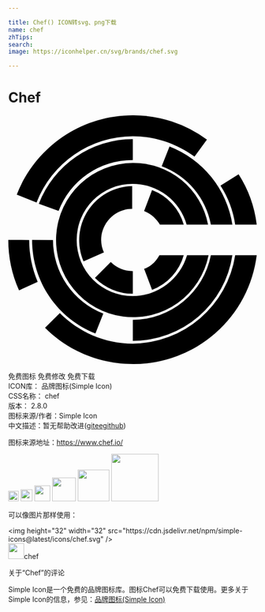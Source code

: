 ```yaml
---

title: Chef() ICON转svg、png下载
name: chef
zhTips: 
search: 
image: https://iconhelper.cn/svg/brands/chef.svg

---
```


# Chef  <small style="font-size: 60%;font-weight: 100"></small>

<div id="svg" class="svg-wrap">
<svg role="img" viewBox="0 0 24 24" xmlns="http://www.w3.org/2000/svg"><title>Chef icon</title><path d="M12.03 0C6.94 0 2.57 3.17.82 7.65l1.91.77a10 10 0 0 1 9.3-6.4c2.24 0 4.32.77 5.96 1.97l1.2-1.64A11.96 11.96 0 0 0 12.03 0zm0 2.3a9.76 9.76 0 0 0-9.08 6.23l1.91.7a7.62 7.62 0 0 1 7.17-4.91zm3.55.7l-.76 1.92a7.47 7.47 0 0 1 4.75 5.63h2.08a9.7 9.7 0 0 0-6.07-7.54zm-3.55 1.6a7.44 7.44 0 1 0 7.32 8.9h-2.08a5.5 5.5 0 0 1-5.24 3.94 5.39 5.39 0 0 1-5.42-5.41 5.39 5.39 0 0 1 5.42-5.41 5.4 5.4 0 0 1 5.2 3.93h2.07a7.35 7.35 0 0 0-7.27-5.96zm10.22 1.09L20.5 6.78a9.5 9.5 0 0 1 1.42 3.77H24a11.56 11.56 0 0 0-1.75-4.86zM11.97 6.83a5.22 5.22 0 0 0-4.7 7.27l1.97-.87a2.97 2.97 0 0 1-.27-1.2c0-1.64 1.36-3.01 3-3.01zm1.92.39l-.77 2.02c.66.27 1.15.7 1.53 1.31h2.3a5.04 5.04 0 0 0-3.06-3.33zM0 12.02c0 1.65.33 3.29 1.04 4.87l1.8-.82a10.49 10.49 0 0 1-.82-4.04zm2.3 0c0 4.1 2.51 7.6 6.12 9.03l.76-1.92a7.63 7.63 0 0 1-4.86-7.1zm12.3 1.48c-.33.6-.82 1.1-1.48 1.31l.77 2.03a5.04 5.04 0 0 0 3.06-3.34zm4.97 0a7.73 7.73 0 0 1-7.54 6.24v2.02a9.71 9.71 0 0 0 9.62-8.26zm2.35 0a10.1 10.1 0 0 1-9.9 8.53c-2.73 0-5.24-1.15-7.04-2.95L3.55 20.5c2.19 2.19 5.2 3.5 8.53 3.5A12 12 0 0 0 24 13.5zm-12.02.66l-1.53 1.53a5.21 5.21 0 0 0 3.66 1.53v-2.19a3.02 3.02 0 0 1-2.13-.87z"/></svg>
</div>
<detail full-name='chef'></detail>

<div class="detail-page">
<p>
<span><span class="badge-success badge">免费图标</span> <span class="badge-success badge">免费修改</span>  <span class="badge-success badge">免费下载</span> </span>
<br/>
<span>
ICON库：
<span class="badge-secondary badge">品牌图标(Simple Icon)</span> 
</span>
<br/>
<span>
CSS名称：
<span class="badge-secondary badge">chef</span> 
</span>

<br/>
<span>
版本：
<span class="badge-secondary badge">2.8.0</span> 
</span>
<br/>
<span>图标来源/作者：<span class="badge-light badge">Simple Icon</span></span> 
<br/>
<span class="zh-detail">中文描述：暂无<span class="help-link"><span>帮助改进</span>(<a href="https://gitee.com/liuwave/icon-helper/edit/master/json/brands/chef.json" target="_blank" rel="noopener noreferrer">gitee</a><a href="https://github.com/liuwave/icon-helper/edit/master/json/brands/chef.json" target="_blank" rel="noopener noreferrer">github</a></span>)</span><br/>
</p>
</div><div class="description description alert alert-light"><p>图标来源地址：<a href="https://www.chef.io/" target="_blank" rel="noopener noreferrer">https://www.chef.io/</a></p></div>
<div class="alert alert-dark">
<img height="21" width="21" src="https://cdn.jsdelivr.net/npm/simple-icons@latest/icons/chef.svg" />
<img height="24" width="24" src="https://cdn.jsdelivr.net/npm/simple-icons@latest/icons/chef.svg" />
<img height="32" width="32" src="https://cdn.jsdelivr.net/npm/simple-icons@latest/icons/chef.svg" />
<img height="48" width="48" src="https://cdn.jsdelivr.net/npm/simple-icons@latest/icons/chef.svg" />
<img height="64" width="64" src="https://cdn.jsdelivr.net/npm/simple-icons@latest/icons/chef.svg" />
<img height="96" width="96" src="https://cdn.jsdelivr.net/npm/simple-icons@latest/icons/chef.svg" />

</div>
<div>
  <p>可以像图片那样使用：    
  </p>
  <div class="alert alert-primary" style="font-size: 14px">
    &lt;img height="32" width="32" src="https://cdn.jsdelivr.net/npm/simple-icons@latest/icons/chef.svg" /&gt;
    <copy-btn content='<img height="32" width="32" src="https://cdn.jsdelivr.net/npm/simple-icons@latest/icons/chef.svg" />'></copy-btn>
  </div>
  <div class="alert alert-secondary">
    <img height="32" width="32" src="https://cdn.jsdelivr.net/npm/simple-icons@latest/icons/chef.svg" />chef
    <copy-btn content="chef" btn-title="复制图标名称"></copy-btn>
  </div>
</div>

<Vssue title="关于“Chef”的评论" >关于“Chef”的评论</Vssue>


<div><p>Simple Icon是一个免费的品牌图标库。图标Chef可以免费下载使用。更多关于  Simple Icon的信息，参见：<a target="_blank" href="https://iconhelper.cn/brands.html">品牌图标(Simple Icon)</a>
</p></div>
